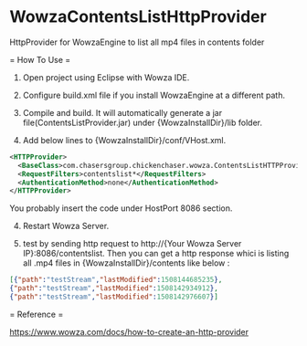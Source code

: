 # WowzaContentsListHttpProvider
HttpProvider for WowzaEngine to list all mp4 files in contents folder

= How To Use =
1. Open project using Eclipse with Wowza IDE.
2. Configure build.xml file if you install WowzaEngine at a different path.
3. Compile and build. It will automatically generate a jar file(ContentsListProvider.jar) under {WowzaInstallDir}/lib folder.

4. Add below lines to {WowzaInstallDir}/conf/VHost.xml.

```xml
<HTTPProvider>
  <BaseClass>com.chasersgroup.chickenchaser.wowza.ContentsListHTTPProvider</BaseClass>
  <RequestFilters>contentslist*</RequestFilters>
  <AuthenticationMethod>none</AuthenticationMethod>
</HTTPProvider>
```
You probably insert the code under HostPort 8086 section.


4. Restart Wowza Server.

5. test by sending http request to http://{Your Wowza Server IP}:8086/contentslist.
Then you can get a http response whici is listing all .mp4 files in {WowzaInstallDir}/contents like below : 

```json
[{"path":"testStream","lastModified":1508144685235}, 
{"path":"testStream","lastModified":1508142934912}, 
{"path":"testStream","lastModified":1508142976607}]
```

= Reference =

https://www.wowza.com/docs/how-to-create-an-http-provider
